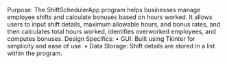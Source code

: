 Purpose:
The ShiftSchedulerApp program helps  businesses manage employee shifts and calculate bonuses based on hours worked. It allows users to input shift details, maximum allowable hours, and bonus rates, and then calculates total hours worked, identifies overworked employees, and computes bonuses.
Design Specifics:
•	GUI: Built using Tkinter for simplicity and ease of use.
•	Data Storage: Shift details are stored in a list within the program.

